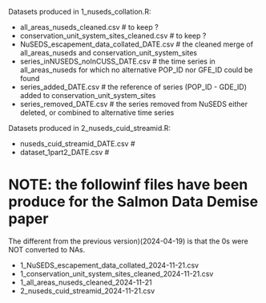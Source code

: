 Datasets produced in 1_nuseds_collation.R:

- all_areas_nuseds_cleaned.csv               # to keep ?
- conservation_unit_system_sites_cleaned.csv # to keep ? 
- NuSEDS_escapement_data_collated_DATE.csv # the cleaned merge of all_areas_nuseds and conservation_unit_system_sites
- series_inNUSEDS_noInCUSS_DATE.csv        # the time series in all_areas_nuseds for which no alternative POP_ID nor GFE_ID could be found
- series_added_DATE.csv                    # the reference of series (POP_ID - GDE_ID) added to conservation_unit_system_sites
- series_removed_DATE.csv                  # the series removed from NuSEDS either deleted, or combined to alternative time series



Datasets produced in 2_nuseds_cuid_streamid.R:

- nuseds_cuid_streamid_DATE.csv            # 
- dataset_1part2_DATE.csv                  # 



# NOTE: the followinf files have been produce for the Salmon Data Demise paper
The different from the previous version)(2024-04-19) is that the 0s were NOT converted to NAs.

- 1_NuSEDS_escapement_data_collated_2024-11-21.csv
- 1_conservation_unit_system_sites_cleaned_2024-11-21.csv
- 1_all_areas_nuseds_cleaned_2024-11-21
- 2_nuseds_cuid_streamid_2024-11-21.csv

